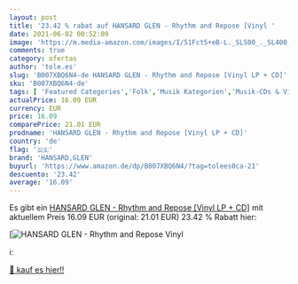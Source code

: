 ```yaml
---
layout: post
title: '23.42 % rabat auf HANSARD GLEN - Rhythm and Repose [Vinyl '
date: 2021-06-02 00:52:09
image: 'https://m.media-amazon.com/images/I/51Fct5+eB-L._SL500_._SL400_.jpg'
comments: true
category: ofertas
author: 'tole.es'
slug: 'B007XBQ6N4-de HANSARD GLEN - Rhythm and Repose [Vinyl LP + CD]'
sku: 'B007XBQ6N4-de'
tags: [ 'Featured Categories','Folk','Musik Kategorien','Musik-CDs & Vinyl','Pop','Singer-Songwriter Pop','Vinyl','hansard,glen', ]
actualPrice: 16.09 EUR
currency: EUR
price: 16.09
comparePrice: 21.01 EUR
prodname: 'HANSARD GLEN - Rhythm and Repose [Vinyl LP + CD]'
country: 'de'
flag: '🇩🇪'
brand: 'HANSARD,GLEN'
buyurl: 'https://www.amazon.de/dp/B007XBQ6N4/?tag=tolees0ca-21'
descuento: '23.42'
average: '16.09'
---
```


Es gibt ein [HANSARD GLEN - Rhythm and Repose [Vinyl LP + CD]](https://www.amazon.de/dp/B007XBQ6N4/?tag=tolees0ca-21) mit aktuellem Preis 16.09 EUR (original: 21.01 EUR) 23.42 % Rabatt hier:

[![HANSARD GLEN - Rhythm and Repose [Vinyl ](https://m.media-amazon.com/images/I/51Fct5+eB-L._SL500_._SL400_.jpg)](https://www.amazon.de/dp/B007XBQ6N4/?tag=tolees0ca-21)

ℹ️:


[🛒 kauf es hier!!](https://www.amazon.de/dp/B007XBQ6N4/?tag=tolees0ca-21)
